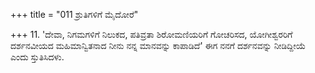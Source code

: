 +++
title = "011 ಶ್ರುತಿಗಳಿಗೆ ಮೈದೋರೆ"

+++
11. 'ದೇವಾ, ನಿಗಮಗಳಿಗೆ ನಿಲುಕದ, ಪತಿವ್ರತಾ ಶಿರೋಮಣಿಯರಿಗೆ ಗೋಚರಿಸದ, ಯೋಗೀಶ್ವರರಿಗೆ ದರ್ಶನವೀಯದ ಮಹಿಮಾನ್ವಿತನಾದ ನೀನು ನನ್ನ ಮಾನವನ್ನು ಕಾಪಾಡಿದೆ'  ಈಗ ನನಗೆ ದರ್ಶನವನ್ನು ನೀಡಿದ್ದೀಯೆ ಎಂದು ಸ್ತುತಿಸಿದಳು.